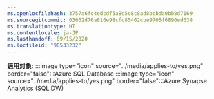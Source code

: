 ```yaml
---
ms.openlocfilehash: 3757a6fc4edcdf5a8d5e8c8ad8bcbda0bb8d7169
ms.sourcegitcommit: 03662d76a816e98cfc85462cbe9705f6890ed638
ms.translationtype: HT
ms.contentlocale: ja-JP
ms.lasthandoff: 09/15/2020
ms.locfileid: "90533232"
---
```

<Token>**適用対象:** :::image type="icon" source="../media/applies-to/yes.png" border="false":::Azure SQL Database :::image type="icon" source="../media/applies-to/yes.png" border="false":::Azure Synapse Analytics (SQL DW) </Token> 

